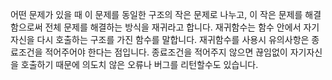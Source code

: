 어떤 문제가 있을 때 이 문제를 동일한 구조의 작은 문제로 나누고, 이 작은 문제를 해결함으로써 전체 문제를 해결하는
방식을 재귀라고 합니다.
재귀함수는 함수 안에서 자기자신을 다시 호출하는 구조를 가진 함수를 말합니다. 재귀함수를 사용시 유의사항은
종료조건을 적어주어야 한다는 점입니다. 종료조건을 적어주지 않으면 끊임없이 자기자신을 호출하기 때문에
의도치 않은 오류나 버그를 리턴할수도 있습니다.
